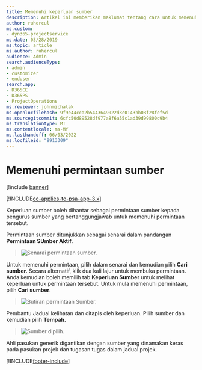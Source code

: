 ```yaml
---
title: Memenuhi keperluan sumber
description: Artikel ini memberikan maklumat tentang cara untuk memenuhi keperluan sumber.
author: ruhercul
ms.custom:
- dyn365-projectservice
ms.date: 03/28/2019
ms.topic: article
ms.author: ruhercul
audience: Admin
search.audienceType:
- admin
- customizer
- enduser
search.app:
- D365CE
- D365PS
- ProjectOperations
ms.reviewer: johnmichalak
ms.openlocfilehash: 9f9e44cca2b5443649022d3c0143bb08f28fef5d
ms.sourcegitcommit: 6cfc50d89528df977a8f6a55c1ad39d99800d9b4
ms.translationtype: MT
ms.contentlocale: ms-MY
ms.lasthandoff: 06/03/2022
ms.locfileid: "8913309"
---
```

# <a name="fulfilling-resource-requests"></a>Memenuhi permintaan sumber

[!include [banner](../includes/psa-now-project-operations.md)]

[!INCLUDE[cc-applies-to-psa-app-3.x](../includes/cc-applies-to-psa-app-3x.md)]

Keperluan sumber boleh dihantar sebagai permintaan sumber kepada pengurus sumber yang bertanggungjawab untuk memenuhi permintaan tersebut.

Permintaan sumber ditunjukkan sebagai senarai dalam pandangan **Permintaan SUmber Aktif**.

> ![Senarai permintaan sumber.](media/Resource-Management-image59.png)

Untuk memenuhi permintaan, pilih dalam senarai dan kemudian pilih **Cari sumber.** Secara alternatif, klik dua kali lajur untuk membuka permintaan. Anda kemudian boleh memilih tab **Keperluan Sumber** untuk melihat keperluan untuk permintaan tersebut. Untuk mula memenuhi permintaan, pilih **Cari sumber**.

> ![Butiran permintaan Sumber.](media/Resource-Management-image60.png)

Pembantu Jadual kelihatan dan ditapis oleh keperluan. Pilih sumber dan kemudian pilih **Tempah.**

> ![Sumber dipilih.](media/Resource-Management-image61.png)

Ahli pasukan generik digantikan dengan sumber yang dinamakan keras pada pasukan projek dan tugasan tugas dalam jadual projek.


[!INCLUDE[footer-include](../includes/footer-banner.md)]
